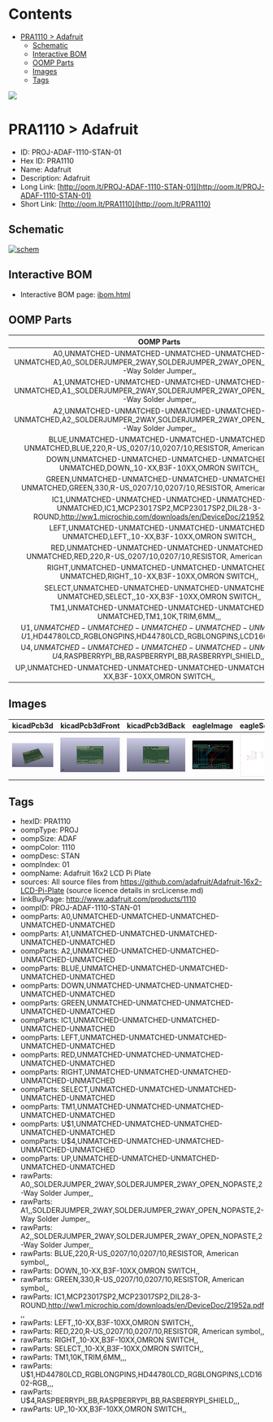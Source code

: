 



Contents
========

* [PRA1110 > Adafruit](#pra1110--adafruit)
	* [Schematic](#schematic)
	* [Interactive BOM](#interactive-bom)
	* [OOMP Parts](#oomp-parts)
	* [Images](#images)
	* [Tags](#tags)
  
![][im]
# PRA1110 > Adafruit

- ID: PROJ-ADAF-1110-STAN-01
- Hex ID: PRA1110
- Name: Adafruit
- Description: Adafruit
- Long Link: [http://oom.lt/PROJ-ADAF-1110-STAN-01](http://oom.lt/PROJ-ADAF-1110-STAN-01)
- Short Link: [http://oom.lt/PRA1110](http://oom.lt/PRA1110)

## Schematic
  
[![schem](eagleSchemImage.png)](eagleSchemImage.png)
## Interactive BOM

- Interactive BOM page: [ibom.html](https://htmlpreview.github.io/?https://github.com/oomlout/oomlout_OOMP_projects/blob/main/PROJ-ADAF-1110-STAN-01/kicad/bom/ibom.html)

## OOMP Parts
  

|OOMP Parts|
| :---: |
|A0,UNMATCHED-UNMATCHED-UNMATCHED-UNMATCHED-UNMATCHED,A0,,SOLDERJUMPER_2WAY,SOLDERJUMPER_2WAY_OPEN_NOPASTE,2-Way Solder Jumper,,|
|A1,UNMATCHED-UNMATCHED-UNMATCHED-UNMATCHED-UNMATCHED,A1,,SOLDERJUMPER_2WAY,SOLDERJUMPER_2WAY_OPEN_NOPASTE,2-Way Solder Jumper,,|
|A2,UNMATCHED-UNMATCHED-UNMATCHED-UNMATCHED-UNMATCHED,A2,,SOLDERJUMPER_2WAY,SOLDERJUMPER_2WAY_OPEN_NOPASTE,2-Way Solder Jumper,,|
|BLUE,UNMATCHED-UNMATCHED-UNMATCHED-UNMATCHED-UNMATCHED,BLUE,220,R-US_0207/10,0207/10,RESISTOR, American symbol,,|
|DOWN,UNMATCHED-UNMATCHED-UNMATCHED-UNMATCHED-UNMATCHED,DOWN,,10-XX,B3F-10XX,OMRON SWITCH,,|
|GREEN,UNMATCHED-UNMATCHED-UNMATCHED-UNMATCHED-UNMATCHED,GREEN,330,R-US_0207/10,0207/10,RESISTOR, American symbol,,|
|IC1,UNMATCHED-UNMATCHED-UNMATCHED-UNMATCHED-UNMATCHED,IC1,MCP23017SP2,MCP23017SP2,DIL28-3-ROUND,http://ww1.microchip.com/downloads/en/DeviceDoc/21952a.pdf,,|
|LEFT,UNMATCHED-UNMATCHED-UNMATCHED-UNMATCHED-UNMATCHED,LEFT,,10-XX,B3F-10XX,OMRON SWITCH,,|
|RED,UNMATCHED-UNMATCHED-UNMATCHED-UNMATCHED-UNMATCHED,RED,220,R-US_0207/10,0207/10,RESISTOR, American symbol,,|
|RIGHT,UNMATCHED-UNMATCHED-UNMATCHED-UNMATCHED-UNMATCHED,RIGHT,,10-XX,B3F-10XX,OMRON SWITCH,,|
|SELECT,UNMATCHED-UNMATCHED-UNMATCHED-UNMATCHED-UNMATCHED,SELECT,,10-XX,B3F-10XX,OMRON SWITCH,,|
|TM1,UNMATCHED-UNMATCHED-UNMATCHED-UNMATCHED-UNMATCHED,TM1,10K,TRIM,6MM,,,|
|U$1,UNMATCHED-UNMATCHED-UNMATCHED-UNMATCHED-UNMATCHED,U$1,HD44780LCD_RGBLONGPINS,HD44780LCD_RGBLONGPINS,LCD1602-RGB,,,|
|U$4,UNMATCHED-UNMATCHED-UNMATCHED-UNMATCHED-UNMATCHED,U$4,RASPBERRYPI_BB,RASPBERRYPI_BB,RASBERRYPI_SHIELD,,,|
|UP,UNMATCHED-UNMATCHED-UNMATCHED-UNMATCHED-UNMATCHED,UP,,10-XX,B3F-10XX,OMRON SWITCH,,|

## Images
  
  

|kicadPcb3d|kicadPcb3dFront|kicadPcb3dBack|eagleImage|eagleSchemImage|
| :---: | :---: | :---: | :---: | :---: |
|[![kicadPcb3d](kicadPcb3d_140.png)](kicadPcb3d.png)|[![kicadPcb3dFront](kicadPcb3dFront_140.png)](kicadPcb3dFront.png)|[![kicadPcb3dBack](kicadPcb3dBack_140.png)](kicadPcb3dBack.png)|[![eagleImage](eagleImage_140.png)](eagleImage.png)|[![eagleSchemImage](eagleSchemImage_140.png)](eagleSchemImage.png)|

## Tags

- hexID: PRA1110
- oompType: PROJ
- oompSize: ADAF
- oompColor: 1110
- oompDesc: STAN
- oompIndex: 01
- oompName: Adafruit 16x2 LCD Pi Plate
- sources: All source files from https://github.com/adafruit/Adafruit-16x2-LCD-Pi-Plate (source licence details in srcLicense.md)
- linkBuyPage: http://www.adafruit.com/products/1110
- oompID: PROJ-ADAF-1110-STAN-01
- oompParts: A0,UNMATCHED-UNMATCHED-UNMATCHED-UNMATCHED-UNMATCHED
- oompParts: A1,UNMATCHED-UNMATCHED-UNMATCHED-UNMATCHED-UNMATCHED
- oompParts: A2,UNMATCHED-UNMATCHED-UNMATCHED-UNMATCHED-UNMATCHED
- oompParts: BLUE,UNMATCHED-UNMATCHED-UNMATCHED-UNMATCHED-UNMATCHED
- oompParts: DOWN,UNMATCHED-UNMATCHED-UNMATCHED-UNMATCHED-UNMATCHED
- oompParts: GREEN,UNMATCHED-UNMATCHED-UNMATCHED-UNMATCHED-UNMATCHED
- oompParts: IC1,UNMATCHED-UNMATCHED-UNMATCHED-UNMATCHED-UNMATCHED
- oompParts: LEFT,UNMATCHED-UNMATCHED-UNMATCHED-UNMATCHED-UNMATCHED
- oompParts: RED,UNMATCHED-UNMATCHED-UNMATCHED-UNMATCHED-UNMATCHED
- oompParts: RIGHT,UNMATCHED-UNMATCHED-UNMATCHED-UNMATCHED-UNMATCHED
- oompParts: SELECT,UNMATCHED-UNMATCHED-UNMATCHED-UNMATCHED-UNMATCHED
- oompParts: TM1,UNMATCHED-UNMATCHED-UNMATCHED-UNMATCHED-UNMATCHED
- oompParts: U$1,UNMATCHED-UNMATCHED-UNMATCHED-UNMATCHED-UNMATCHED
- oompParts: U$4,UNMATCHED-UNMATCHED-UNMATCHED-UNMATCHED-UNMATCHED
- oompParts: UP,UNMATCHED-UNMATCHED-UNMATCHED-UNMATCHED-UNMATCHED
- rawParts: A0,,SOLDERJUMPER_2WAY,SOLDERJUMPER_2WAY_OPEN_NOPASTE,2-Way Solder Jumper,,
- rawParts: A1,,SOLDERJUMPER_2WAY,SOLDERJUMPER_2WAY_OPEN_NOPASTE,2-Way Solder Jumper,,
- rawParts: A2,,SOLDERJUMPER_2WAY,SOLDERJUMPER_2WAY_OPEN_NOPASTE,2-Way Solder Jumper,,
- rawParts: BLUE,220,R-US_0207/10,0207/10,RESISTOR, American symbol,,
- rawParts: DOWN,,10-XX,B3F-10XX,OMRON SWITCH,,
- rawParts: GREEN,330,R-US_0207/10,0207/10,RESISTOR, American symbol,,
- rawParts: IC1,MCP23017SP2,MCP23017SP2,DIL28-3-ROUND,http://ww1.microchip.com/downloads/en/DeviceDoc/21952a.pdf,,
- rawParts: LEFT,,10-XX,B3F-10XX,OMRON SWITCH,,
- rawParts: RED,220,R-US_0207/10,0207/10,RESISTOR, American symbol,,
- rawParts: RIGHT,,10-XX,B3F-10XX,OMRON SWITCH,,
- rawParts: SELECT,,10-XX,B3F-10XX,OMRON SWITCH,,
- rawParts: TM1,10K,TRIM,6MM,,,
- rawParts: U$1,HD44780LCD_RGBLONGPINS,HD44780LCD_RGBLONGPINS,LCD1602-RGB,,,
- rawParts: U$4,RASPBERRYPI_BB,RASPBERRYPI_BB,RASBERRYPI_SHIELD,,,
- rawParts: UP,,10-XX,B3F-10XX,OMRON SWITCH,,



[im]: kicadPcb3d_450.png
